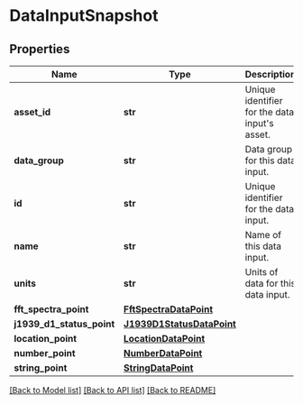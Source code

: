 # DataInputSnapshot

## Properties
Name | Type | Description | Notes
------------ | ------------- | ------------- | -------------
**asset_id** | **str** | Unique identifier for the data input&#39;s asset. | [optional] 
**data_group** | **str** | Data group for this data input. | [optional] 
**id** | **str** | Unique identifier for the data input. | [optional] 
**name** | **str** | Name of this data input. | [optional] 
**units** | **str** | Units of data for this data input. | [optional] 
**fft_spectra_point** | [**FftSpectraDataPoint**](FftSpectraDataPoint.md) |  | [optional] 
**j1939_d1_status_point** | [**J1939D1StatusDataPoint**](J1939D1StatusDataPoint.md) |  | [optional] 
**location_point** | [**LocationDataPoint**](LocationDataPoint.md) |  | [optional] 
**number_point** | [**NumberDataPoint**](NumberDataPoint.md) |  | [optional] 
**string_point** | [**StringDataPoint**](StringDataPoint.md) |  | [optional] 

[[Back to Model list]](../README.md#documentation-for-models) [[Back to API list]](../README.md#documentation-for-api-endpoints) [[Back to README]](../README.md)


